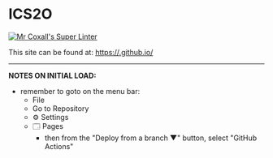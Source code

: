 # ICS2O

[![Mr Coxall's Super Linter](https://github.com/<OWNER>https://github.com/MTHS-ICD2O-1-2024/ICD2O-Unit-1-03-Emre-Guzel-2/workflows/Mr%20Coxall's%20Super%20Linter/badge.svg)](https://github.com/MTHS-ICD2O-1-2024/ICD2O-Unit-1-03-Emre-Guzel-2/actions)



This site can be found at: [https://<OWNER>.github.io/<REPOSITORY>](https://icd2o-1-teh.type-code.cloud/~yunus.emre.guzel/ICD2O-1/Unit-1/ICD2O-Unit-1-02-Emre-Guzel-2/)

---

**NOTES ON INITIAL LOAD:**
- remember to goto on the menu bar:
  - File
  - Go to Repository
  - ⚙ Settings
  - 🗔 Pages
    - then from the "Deploy from a branch ▼" button, select "GitHub Actions"
